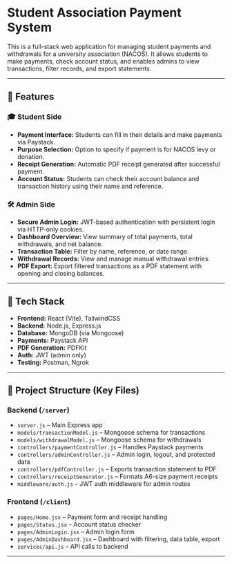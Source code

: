 # Student Association Payment System

This is a full-stack web application for managing student payments and withdrawals for a university association (NACOS). It allows students to make payments, check account status, and enables admins to view transactions, filter records, and export statements.

---

## 🚀 Features

### 🎓 Student Side

* **Payment Interface:** Students can fill in their details and make payments via Paystack.
* **Purpose Selection:** Option to specify if payment is for NACOS levy or donation.
* **Receipt Generation:** Automatic PDF receipt generated after successful payment.
* **Account Status:** Students can check their account balance and transaction history using their name and reference.

### 🛠️ Admin Side

* **Secure Admin Login:** JWT-based authentication with persistent login via HTTP-only cookies.
* **Dashboard Overview:** View summary of total payments, total withdrawals, and net balance.
* **Transaction Table:** Filter by name, reference, or date range.
* **Withdrawal Records:** View and manage manual withdrawal entries.
* **PDF Export:** Export filtered transactions as a PDF statement with opening and closing balances.

---

## 🧱 Tech Stack

* **Frontend:** React (Vite), TailwindCSS
* **Backend:** Node.js, Express.js
* **Database:** MongoDB (via Mongoose)
* **Payments:** Paystack API
* **PDF Generation:** PDFKit
* **Auth:** JWT (admin only)
* **Testing:** Postman, Ngrok

---

## 📁 Project Structure (Key Files)

### Backend (`/server`)

* `server.js` – Main Express app
* `models/transactionModel.js` – Mongoose schema for transactions
* `models/withdrawalModel.js` – Mongoose schema for withdrawals
* `controllers/paymentController.js` – Handles Paystack payments
* `controllers/adminController.js` – Admin login, logout, and protected data
* `controllers/pdfController.js` – Exports transaction statement to PDF
* `controllers/receiptGenerator.js` – Formats A6-size payment receipts
* `middleware/auth.js` – JWT auth middleware for admin routes

### Frontend (`/client`)

* `pages/Home.jsx` – Payment form and receipt handling
* `pages/Status.jsx` – Account status checker
* `pages/AdminLogin.jsx` – Admin login form
* `pages/AdminDashboard.jsx` – Dashboard with filtering, data table, export
* `services/api.js` – API calls to backend

---


